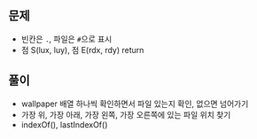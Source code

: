 ## 문제
- 빈칸은 `.`, 파일은 `#`으로 표시
- 점 S(lux, luy), 점 E(rdx, rdy) return

## 풀이
- wallpaper 배열 하나씩 확인하면서 파일 있는지 확인, 없으면 넘어가기
- 가장 위, 가장 아래, 가장 왼쪽, 가장 오른쪽에 있는 파일 위치 찾기
- indexOf(), lastIndexOf()
